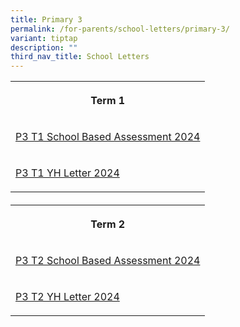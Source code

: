 ```yaml
---
title: Primary 3
permalink: /for-parents/school-letters/primary-3/
variant: tiptap
description: ""
third_nav_title: School Letters
---
```

<table style="minWidth: 25px">
<colgroup>
<col>
</colgroup>
<tbody>
<tr>
<th rowspan="1" colspan="1">
<p>Term 1</p>
</th>
</tr>
<tr>
<td rowspan="1" colspan="1">
<p><a href="/files/2024 Assessment/MPS_2024_T1_031_Primary_3_Assessment_2024.pdf" rel="noopener noreferrer nofollow" target="_blank">P3 T1 School Based Assessment 2024</a>
</p>
</td>
</tr>
<tr>
<td rowspan="1" colspan="1">
<p><a href="/files/YH Letters/MPS_2024_T1___02c__P3_YH_Letter_and_COE.pdf" rel="noopener noreferrer nofollow" target="_blank">P3 T1 YH Letter 2024</a>
</p>
</td>
</tr>
</tbody>
</table>
<h4></h4>
<table style="minWidth: 75px">
<colgroup>
<col>
<col>
<col>
</colgroup>
<tbody>
<tr>
<th rowspan="1" colspan="3">
<p>Term 2</p>
</th>
</tr>
<tr>
<td rowspan="1" colspan="3">
<p><a href="/files/2024 Assessment/MPS2024T2_144_P3_Assessment_2024__Term_2__11_Apr.pdf" rel="noopener noreferrer nofollow" target="_blank">P3 T2 School Based Assessment 2024</a>
</p>
</td>
</tr>
<tr>
<td rowspan="1" colspan="3">
<p><a href="/files/YH Letters/MPS_2024_T2___119c___P3_YH_Letter___COE.pdf" rel="noopener noreferrer nofollow" target="_blank">P3 T2 YH Letter 2024</a>
</p>
</td>
</tr>
</tbody>
</table>
<p></p>